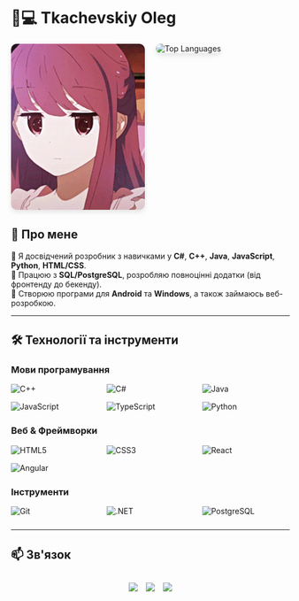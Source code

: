 # 👨💻 Tkachevskiy Oleg

<div style="display: flex; align-items: flex-start; gap: 20px; width: 100%; margin-bottom: 20px;">
    <div style="flex: 1; max-width: 50%;">
        <img 
            src="https://github.com/TkachevskiyOleg/tkachevskiyoleg/blob/main/assets/2e1a15ac96cbe043468c4bfad79de5b4.gif" 
            alt="Coding GIF" 
            style="width: 100%; height: 300px; object-fit: cover; border-radius: 10px; box-shadow: 0 4px 8px rgba(0,0,0,0.1);"
        />
    </div>
    <div style="flex: 1; max-width: 50%;">
        <img
            src="https://github-readme-stats.vercel.app/api/top-langs/?username=TkachevskiyOleg&layout=compact&card_width=300&card_height=200&exclude=html,css,scss&theme=radical"
            alt="Top Languages"
            style="width: 120%; height: 300px; object-fit: contain; border-radius: 10px; box-shadow: 0 4px 8px rgba(0,0,0,0.1);"
        />
    </div>
</div>

## 🚀 Про мене  
📌 Я досвідчений розробник з навичками у **C#**, **C++**, **Java**, **JavaScript**, **Python**, **HTML/CSS**.  
💼 Працюю з **SQL/PostgreSQL**, розробляю повноцінні додатки (від фронтенду до бекенду).  
📱 Створюю програми для **Android** та **Windows**, а також займаюсь веб-розробкою.


---

## 🛠 Технології та інструменти

### **Мови програмування**
<div style="display: grid; grid-template-columns: repeat(auto-fit, minmax(150px, 1fr)); gap: 15px; margin-bottom: 25px;">
  <img src="https://img.shields.io/badge/C%2B%2B-00599C?style=for-the-badge&logo=c%2B%2B&logoColor=white" alt="C++"/>
  <img src="https://img.shields.io/badge/C%23-239120?style=for-the-badge&logo=c-sharp&logoColor=white" alt="C#"/>
  <img src="https://img.shields.io/badge/Java-ED8B00?style=for-the-badge&logo=openjdk&logoColor=white" alt="Java"/>
  <img src="https://img.shields.io/badge/JavaScript-F7DF1E?style=for-the-badge&logo=javascript&logoColor=black" alt="JavaScript"/>
  <img src="https://img.shields.io/badge/TypeScript-3178C6?style=for-the-badge&logo=typescript&logoColor=white" alt="TypeScript"/>
  <img src="https://img.shields.io/badge/Python-3776AB?style=for-the-badge&logo=python&logoColor=white" alt="Python"/>
</div>

### **Веб & Фреймворки**
<div style="display: grid; grid-template-columns: repeat(auto-fit, minmax(150px, 1fr)); gap: 15px; margin-bottom: 25px;">
  <img src="https://img.shields.io/badge/HTML5-E34F26?style=for-the-badge&logo=html5&logoColor=white" alt="HTML5"/>
  <img src="https://img.shields.io/badge/CSS3-1572B6?style=for-the-badge&logo=css3&logoColor=white" alt="CSS3"/>
  <img src="https://img.shields.io/badge/React-61DAFB?style=for-the-badge&logo=react&logoColor=black" alt="React"/>
  <img src="https://img.shields.io/badge/Angular-DD0031?style=for-the-badge&logo=angular&logoColor=white" alt="Angular"/>
</div>

### **Інструменти**
<div style="display: grid; grid-template-columns: repeat(auto-fit, minmax(150px, 1fr)); gap: 15px; margin-bottom: 25px;">
  <img src="https://img.shields.io/badge/Git-F05032?style=for-the-badge&logo=git&logoColor=white" alt="Git"/>
  <img src="https://img.shields.io/badge/.NET-512BD4?style=for-the-badge&logo=.net&logoColor=white" alt=".NET"/>
  <img src="https://img.shields.io/badge/PostgreSQL-4169E1?style=for-the-badge&logo=postgresql&logoColor=white" alt="PostgreSQL"/>
</div>

---

## 📫 Зв'язок
<div style="display: flex; flex-wrap: wrap; gap: 15px; justify-content: center; margin-top: 30px;">
  <a href="https://linkedin.com/in/ваш_профіль" target="_blank" style="text-decoration: none;">
    <img src="https://img.shields.io/badge/-LinkedIn-0A66C2?style=for-the-badge&logo=linkedin&logoColor=white&logoWidth=30"/>
  </a>
  <a href="https://t.me/ваш_нік" target="_blank" style="text-decoration: none;">
    <img src="https://img.shields.io/badge/-Telegram-26A5E4?style=for-the-badge&logo=telegram&logoColor=white"/>
  </a>
  <a href="mailto:ваша_пошта@gmail.com" style="text-decoration: none;">
    <img src="https://img.shields.io/badge/-Gmail-EA4335?style=for-the-badge&logo=gmail&logoColor=white"/>
  </a>
</div>
